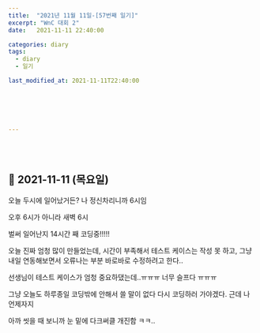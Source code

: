 ```yaml
---
title:  "2021년 11월 11일-[57번째 일기]"
excerpt: "WnC 대회 2"
date:   2021-11-11 22:40:00 

categories: diary
tags:
  - diary
  - 일기

last_modified_at: 2021-11-11T22:40:00






---
```


<br/>

<br/>

## 🧾 2021-11-11 (목요일)

오늘 두시에 일어났거든? 나 정신차리니까 6시임

오후 6시가 아니라 새벽 6시

벌써 일어난지 14시간 째 코딩중!!!!!

오늘 진짜 엄청 많이 만들었는데, 시간이 부족해서 테스트 케이스는 작성 못 하고, 그냥 내일 연동해보면서 오류나는 부분 바로바로 수정하려고 한다..

선생님이 테스트 케이스가 엄청 중요하댔는데..ㅠㅠㅠ 너무 슬프다 ㅠㅠㅠ

그냥 오늘도 하루종일 코딩밖에 안해서 쓸 말이 없다 다시 코딩하러 가야겠다. 근데 나 언제자지

아까 씻을 때 보니까 눈 밑에 다크써클 개진함 ㅋㅋ..
